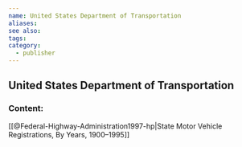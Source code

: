 ```yaml
---
name: United States Department of Transportation
aliases:
see also:
tags:
category:
  - publisher
---
```


## United States Department of Transportation

### Content:
[[@Federal-Highway-Administration1997-hp|State Motor Vehicle Registrations, By Years, 1900–1995]]